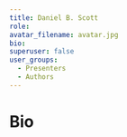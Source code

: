 ```yaml
---
title: Daniel B. Scott
role: 
avatar_filename: avatar.jpg
bio: 
superuser: false
user_groups:
  - Presenters
  - Authors
---
```

# Bio
